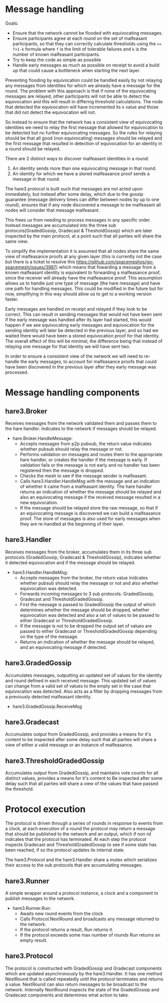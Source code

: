 # Message handling

Goals:
 * Ensure that the network cannot be flooded with equivocating messages.
 * Ensure participants agree at each round on the set of malfeasant
   participants, so that they can correctly calculate thresholds using the `>=
   f+1-k` formula where `f` is the limit of tolerable failures and `k` is the
   number of known malfeasant participants.
 * Try to keep the code as simple as possible
 * Handle early messages as much as possible on receipt to avoid a build up
   that could cause a bottleneck when starting the next layer.

Preventing flooding by equivocation could be handled easily by not relaying any
messages from identities for which we already have a message for the round. The
problem with this approach is that if none of the equivocating messages are
relayed, other participants will not be able to detect the equivocation and this
will result in differing threshold calculations. The node that detected the
equivocation will have incremented its `k` value and those that did not detect
the equivocation will not.

So instead to ensure that the network has a consistent view of equivocating
identities we need to relay the first message that allowed for equivocation to
be detected but no further equivocating messages. So the rules for relaying
should be that all good (non equivocating) messages should be relayed and the
first message that resulted in detection of equivocation for an identity in a
round should be relayed. 

There are 2 distinct ways to discover malfeasant identities in a round:
1. An identity sends more than one equivocating message in that round.
1. An identity for which we have a stored malfeasance proof sends a message in that round.


The hare3 protocol is built such that messages are not acted upon immediately,
but instead after some delay, which due to the gossip guarantee (message
delivery times can differ between nodes by up to one round), ensures that if
any node discovered a message to be malfeasant all nodes will consider that
message malfeasant.

This frees us from needing to process messages in any specific order. Instead
messages are accumulated into the three sub protocols(GradedGossip, Gradecast &
ThesholdGossip) which are later inspected by the main protocol, at a point such
that all parties will share the same view.

To simplify the implementation it is assumed that all nodes share the same view
of malfeasance proofs at any given layer (this is currently not the case but
there is a ticket to resolve this
https://github.com/spacemeshos/go-spacemesh/issues/3987) which means that
fowarding a message from a known malfeasant identity is equivalent to
forwarding a malfeasance proof, since the receiver will already have the
malfeasance proof. This assumption allows us to handle just one type of message
(the hare message) and have one path for handling messages. This could be
modified in the future but for now, simplifying in this way should allow us to
get to a working version faster. 

Early messages are handled on receipt and relayed if they look to be correct.
This can result in sending messages that would not have been sent if the early
message was handled after its layer had started, this would happen if we see
equivocating early messages and equivocation for the sending identity will
later be detected in the previous layer, and so had we waited there would have
been a stored equivocation proof for that identity. The overall effect of this
will be minimal, the difference being that instead of relaying one message for
that identity we will have sent two.

In order to ensure a consistent view of the network we will need to re-handle
the early messages, to account for malfeasance proofs that could have been
discovered in the previous layer after they early message was processed.

# Message handling components

## hare3.Broker

Receives messages from the network validated them and passes them to the hare
handler. Indicates to the network if messages should be relayed.

* hare.Broker.HandleMessage:
  * Accepts messages from p2p pubsub, the return value indicates whether pubsub
	should relay the message or not.
  * Performs validation on messages and routes them to the appropriate hare
	handler, or creates the handler if the message is early. If validation
	fails or the message is not early and no handler has been registered then
	the message is dropped.
  * Checks the mesh to see if the message sender is malfeasant.
  * Calls hare3.Handler.HandleMsg with the message and an indication of
	whether it came from a malfeasant identity. The hare handler returns an
	indication of whether the message should be relayed and also an
	equivocating message if the received message resulted in a new
	equivocation.
  * If the message should be relayed store the raw message, so that if an
	equivocating message is discovered we can build a malfeasance proof. The
	store of messages is also used for early messages when they are re-handled
	at the beginning of their layer.

## hare3.Handler

Receives messages from the broker, accumulates them in its three sub protocols
(GradedGossip, Gradecast & ThesholdGossip), indicates whether it detected
equivocation and if the message should be relayed.

* hare3.Handler.HandleMsg:
  * Accepts messages from the broker, the return value inidcates whether pubsub
	should relay the message or not and also whether equivocation was detected.
  * Forwards incoming messages to 3 sub protocols. GradedGossip, Gradecast and
	ThresholdGradedGossip.
  * First the message is passed to GradedGossip the output of which determines
	whether the message should be dropped, whether equivocation was detected
	and also a set of values to be passed to either Gradecast or
	ThresholdGradedGossip.
  * If the message is not to be dropped the output set of values are passed to
	either Gradecast or ThresholdGradedGossip depending on the type of the
	message.
  * Returns an indication of whether the message should be relayed, and an
	equivocating message if detected.

## hare3.GradedGossip

Accumulates messages, outputting an updated set of values for the identity and
round defined in each received message. This updated set of values can change
from a valid set of values to the empty set in the case that equivocation was
detected. Also acts as a filter by dropping messages from a previously detected
malfeasant identity.

* hare3.GradedGossip.ReceiveMsg

## hare3.Gradecast

Accumulates output from GradedGossip, and provides a means for it's content to
be inspected after some delay such that all parties will share a view of either
a valid message or an instance of malfeasance.

## hare3.ThresholdGradedGossip

Accumulates output from GradedGossip, and maintains vote counts for all
distinct values, provides a means for it's content to Be inspected after some
delay such that all parties will share a view of the values that have passed
the threshold.

# Protocol execution

The protocol is driven through a series of rounds in response to events from a
clock, at each execution of a round the protocol may return a message that
should be published to the network and an output, which if non nil indicates
that the protocol has terminated. At each step the protocol inspects Gradecast
and ThresholdGradedGossip to see if some state has been reached, if so the
protocol updates its internal state.

The hare3.Protocol and the hare3.Handler share a mutex which serializes their
access to the sub protocols that are accumulating messages.

## hare3.Runner

A simple wrapper around a protocol instance, a clock and a component to publish messages to the network.

* hare3.Runner.Run:
  * Awaits new round events from the clock
  * Calls Protocol.NextRound and broadcasts any message returned to the network.
  * If the protocol returns a result, Run returns it.
  * If the protocol exceeds some max number of rounds Run returns an empty result.

## hare3.Protocol

The protocol is constructed with GradedGossip and Gradecast components which
are updated asynchronously by the hare3.Handler. It has one method NextRound
that is called repeatedly until the protocol terminates and returns a value.
NextRound can also return messages to be broadcast to the network. Internally
NextRound inspects the state of the GradedGossip and Gradecast components and
determines what action to take.
